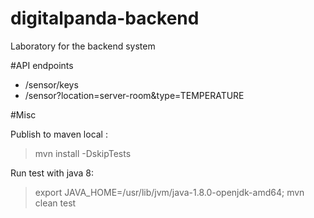 # digitalpanda-backend
Laboratory for the backend system

#API endpoints
- /sensor/keys
- /sensor?location=server-room&type=TEMPERATURE

#Misc

Publish to maven local : 
> mvn install -DskipTests

Run test with java 8:  
> export JAVA_HOME=/usr/lib/jvm/java-1.8.0-openjdk-amd64; mvn clean test

